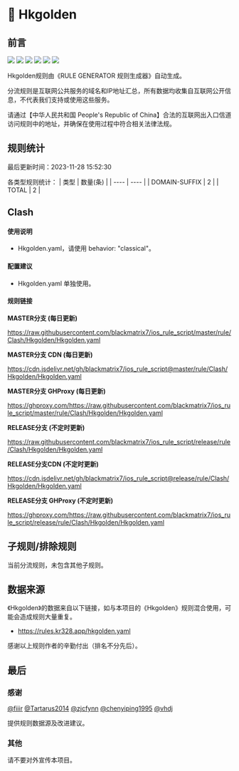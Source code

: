 # 🧸 Hkgolden

## 前言

![](https://shields.io/badge/-移除重复规则-ff69b4) ![](https://shields.io/badge/-DOMAIN与DOMAIN--SUFFIX合并-green) ![](https://shields.io/badge/-DOMAIN--SUFFIX间合并-critical) ![](https://shields.io/badge/-DOMAIN与DOMAIN--KEYWORD合并-9cf) ![](https://shields.io/badge/-DOMAIN--SUFFIX与DOMAIN--KEYWORD合并-blue) ![](https://shields.io/badge/-IP--CIDR(6)合并-blueviolet) 

Hkgolden规则由《RULE GENERATOR 规则生成器》自动生成。

分流规则是互联网公共服务的域名和IP地址汇总，所有数据均收集自互联网公开信息，不代表我们支持或使用这些服务。

请通过【中华人民共和国 People's Republic of China】合法的互联网出入口信道访问规则中的地址，并确保在使用过程中符合相关法律法规。

## 规则统计

最后更新时间：2023-11-28 15:52:30

各类型规则统计：
| 类型 | 数量(条)  | 
| ---- | ----  |
| DOMAIN-SUFFIX | 2  | 
| TOTAL | 2  | 


## Clash 

#### 使用说明
- Hkgolden.yaml，请使用 behavior: "classical"。

#### 配置建议
- Hkgolden.yaml 单独使用。

#### 规则链接
**MASTER分支 (每日更新)**

https://raw.githubusercontent.com/blackmatrix7/ios_rule_script/master/rule/Clash/Hkgolden/Hkgolden.yaml

**MASTER分支 CDN (每日更新)**

https://cdn.jsdelivr.net/gh/blackmatrix7/ios_rule_script@master/rule/Clash/Hkgolden/Hkgolden.yaml

**MASTER分支 GHProxy (每日更新)**

https://ghproxy.com/https://raw.githubusercontent.com/blackmatrix7/ios_rule_script/master/rule/Clash/Hkgolden/Hkgolden.yaml

**RELEASE分支 (不定时更新)**

https://raw.githubusercontent.com/blackmatrix7/ios_rule_script/release/rule/Clash/Hkgolden/Hkgolden.yaml

**RELEASE分支CDN (不定时更新)**

https://cdn.jsdelivr.net/gh/blackmatrix7/ios_rule_script@release/rule/Clash/Hkgolden/Hkgolden.yaml

**RELEASE分支 GHProxy (不定时更新)**

https://ghproxy.com/https://raw.githubusercontent.com/blackmatrix7/ios_rule_script/release/rule/Clash/Hkgolden/Hkgolden.yaml

## 子规则/排除规则


当前分流规则，未包含其他子规则。

## 数据来源

《Hkgolden》的数据来自以下链接，如与本项目的《Hkgolden》规则混合使用，可能会造成规则大量重复。

- https://rules.kr328.app/hkgolden.yaml


感谢以上规则作者的辛勤付出（排名不分先后）。

## 最后

### 感谢

[@fiiir](https://github.com/fiiir) [@Tartarus2014](https://github.com/Tartarus2014) [@zjcfynn](https://github.com/zjcfynn) [@chenyiping1995](https://github.com/chenyiping1995) [@vhdj](https://github.com/vhdj)

提供规则数据源及改进建议。

### 其他

请不要对外宣传本项目。